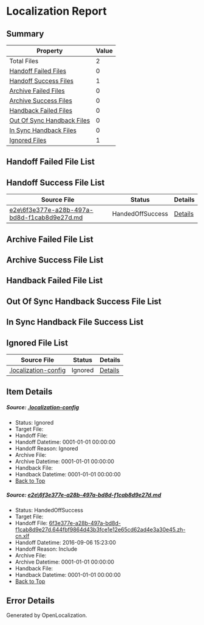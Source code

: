 # <a name='report-top'></a> Localization Report

## Summary
 Property | Value 
 -------- | ----- 
 Total Files | 2
[ Handoff Failed Files ](#handoff-failed-list)| 0
[ Handoff Success Files ](#handoff-success-list)| 1
[ Archive Failed Files ](#archive-failed-list)| 0
[ Archive Success Files ](#archive-success-list)| 0
[ Handback Failed Files ](#handback-failed-list)| 0
[ Out Of Sync Handback Files ](#outofsync-handback-success-list)| 0
[ In Sync Handback Files ](#insync-handback-success-list)| 0
[ Ignored Files ](#ignored-list)| 1

## <a name='handoff-failed-list'></a> Handoff Failed File List

## <a name='handoff-success-list'></a> Handoff Success File List
 Source File | Status | Details 
 ----------- | ------ | ------- 
 [e2e\6f3e377e-a28b-497a-bd8d-f1cab8d9e27d.md](https://github.com/OpenLocalizationTestOrg/ol-test0/blob/e93f2506574765a3ec8399dd77fcf42bcb29bbb8/e2e/6f3e377e-a28b-497a-bd8d-f1cab8d9e27d.md) | HandedOffSuccess | [Details](#4bb8c900a8bc142f79b6d7d9969d9b29c2f11ffa1)

## <a name='archive-failed-list'></a> Archive Failed File List

## <a name='archive-success-list'></a> Archive Success File List

## <a name='handback-failed-list'></a> Handback Failed File List

## <a name='outofsync-handback-success-list'></a> Out Of Sync Handback Success File List

## <a name='insync-handback-success-list'></a> In Sync Handback File Success List

## <a name='ignored-list'></a> Ignored File List
 Source File | Status | Details 
 ----------- | ------ | ------- 
 [.localization-config](https://github.com/OpenLocalizationTestOrg/ol-test0/blob/e93f2506574765a3ec8399dd77fcf42bcb29bbb8/.localization-config) | Ignored | [Details](#3d4f252ac210baf56311d7e97dcc2db10974dbd20)

## Item Details
##### <a name='3d4f252ac210baf56311d7e97dcc2db10974dbd20'></a> Source: [.localization-config](https://github.com/OpenLocalizationTestOrg/ol-test0/blob/e93f2506574765a3ec8399dd77fcf42bcb29bbb8/.localization-config)
* Status: Ignored
* Target File: 
* Handoff File: 
* Handoff Datetime: 0001-01-01 00:00:00
* Handoff Reason: Ignored
* Archive File: 
* Archive Datetime: 0001-01-01 00:00:00
* Handback File: 
* Handback Datetime: 0001-01-01 00:00:00
* [Back to Top](#report-top)

##### <a name='4bb8c900a8bc142f79b6d7d9969d9b29c2f11ffa1'></a> Source: [e2e\6f3e377e-a28b-497a-bd8d-f1cab8d9e27d.md](https://github.com/OpenLocalizationTestOrg/ol-test0/blob/e93f2506574765a3ec8399dd77fcf42bcb29bbb8/e2e/6f3e377e-a28b-497a-bd8d-f1cab8d9e27d.md)
* Status: HandedOffSuccess
* Target File: 
* Handoff File: [6f3e377e-a28b-497a-bd8d-f1cab8d9e27d.644fbf9864d43b3fce1e12e65cd62ad4e3a30e45.zh-cn.xlf](https://github.com/OpenLocalizationTestOrg/ol-test0-handoff/blob/76914e13914733a8d990aa7661bd1ee8dfc2711f/ol-handoff/OpenLocalizationTestOrg/ol-test0-zhcn/ci/ht/6f3e377e-a28b-497a-bd8d-f1cab8d9e27d.644fbf9864d43b3fce1e12e65cd62ad4e3a30e45.zh-cn.xlf)
* Handoff Datetime: 2016-09-06 15:23:00
* Handoff Reason: Include
* Archive File: 
* Archive Datetime: 0001-01-01 00:00:00
* Handback File: 
* Handback Datetime: 0001-01-01 00:00:00
* [Back to Top](#report-top)


## Error Details

Generated by OpenLocalization.
